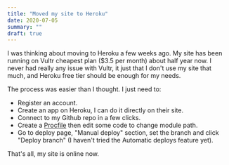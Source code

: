```yaml
---
title: "Moved my site to Heroku"
date: 2020-07-05
summary: ""
draft: true
---
```


I was thinking about moving to Heroku a few weeks ago. My site has been running on Vultr cheapest plan ($3.5 per month) about half year now. I never had really any issue with Vultr, it just that I don't use my site that much, and Heroku free tier should be enough for my needs.


The process was easier than I thought. I just need to:
* Register an account.
* Create an app on Heroku, I can do it directly on their site.
* Connect to my Github repo in a few clicks.
* Create a [Procfile](https://devcenter.heroku.com/articles/procfile) then edit some code to change module path.
* Go to deploy page, "Manual deploy" section, set the branch and click "Deploy branch" (I haven't tried the Automatic deploys feature yet).

That's all, my site is online now.